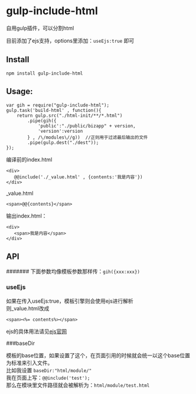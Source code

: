 # gulp-include-html

自用gulp插件，可以分割html

目前添加了ejs支持，options里添加：`useEjs:true` 即可

## Install
```
npm install gulp-include-html
```

## Usage:
```
var gih = require("gulp-include-html");
gulp.task('build-html' , function(){
    return gulp.src("./html-init/**/*.html")
        .pipe(gih({
            'public':"./public/bizapp" + version,
            'version':version
        } , /\/modules\//g))  //正则用于过滤最后输出的文件
        .pipe(gulp.dest("./dest"));
});
```

编译前的index.html
```
<div>
   @@include('./_value.html' , {contents:'我是内容'})
</div>
```
    
_value.html    
```
<span>@@{contents}</span>
```   
输出index.html：
    
    <div>
       <span>我是内容</span>
    </div>

## API

####### 下面参数均像模板参数那样传：`gih({xxx:xxx})`

### useEjs

如果在传入useEjs:true，模板引擎则会使用ejs进行解析<br>
则_value.html改成
```
<span><%= contents%></span>
```

ejs的具体用法请见[ejs官网](http://www.embeddedjs.com/)

###baseDir

模板的base位置，如果设置了这个，在页面引用的时候就会统一以这个base位置为标准来引入文件。<br>
比如我设置 `baseDir:"html/module/"` <br>
我在页面上写：`@@include('test');` <br>
那么在模块里文件路径就会被解析为：`html/module/test.html`
